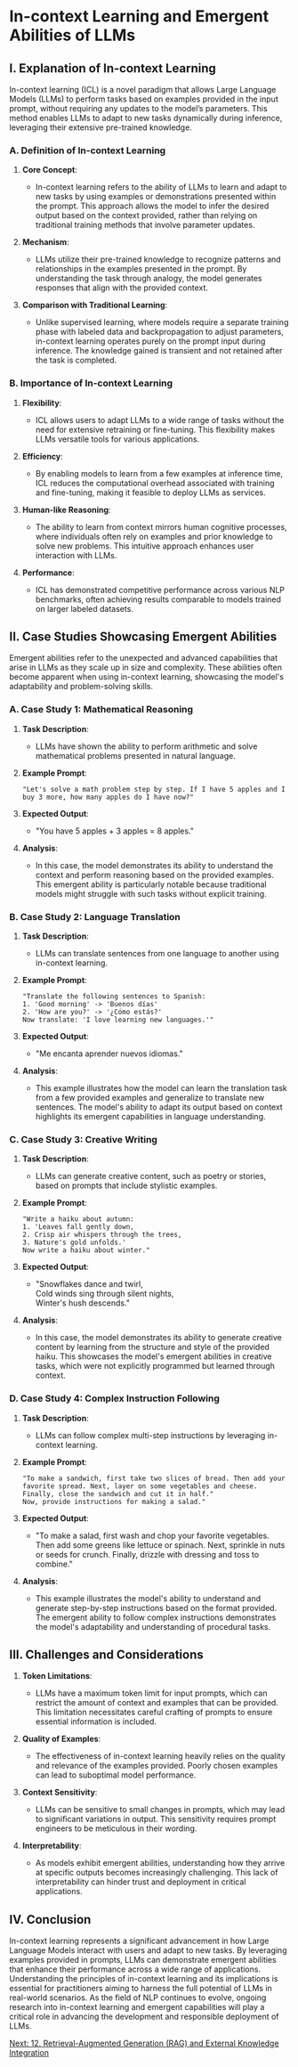 # In-context Learning and Emergent Abilities of LLMs

## I. Explanation of In-context Learning

In-context learning (ICL) is a novel paradigm that allows Large Language Models (LLMs) to perform tasks based on examples provided in the input prompt, without requiring any updates to the model’s parameters. This method enables LLMs to adapt to new tasks dynamically during inference, leveraging their extensive pre-trained knowledge.

### A. Definition of In-context Learning

1. **Core Concept**:
   - In-context learning refers to the ability of LLMs to learn and adapt to new tasks by using examples or demonstrations presented within the prompt. This approach allows the model to infer the desired output based on the context provided, rather than relying on traditional training methods that involve parameter updates.

2. **Mechanism**:
   - LLMs utilize their pre-trained knowledge to recognize patterns and relationships in the examples presented in the prompt. By understanding the task through analogy, the model generates responses that align with the provided context.

3. **Comparison with Traditional Learning**:
   - Unlike supervised learning, where models require a separate training phase with labeled data and backpropagation to adjust parameters, in-context learning operates purely on the prompt input during inference. The knowledge gained is transient and not retained after the task is completed.

### B. Importance of In-context Learning

1. **Flexibility**:
   - ICL allows users to adapt LLMs to a wide range of tasks without the need for extensive retraining or fine-tuning. This flexibility makes LLMs versatile tools for various applications.

2. **Efficiency**:
   - By enabling models to learn from a few examples at inference time, ICL reduces the computational overhead associated with training and fine-tuning, making it feasible to deploy LLMs as services.

3. **Human-like Reasoning**:
   - The ability to learn from context mirrors human cognitive processes, where individuals often rely on examples and prior knowledge to solve new problems. This intuitive approach enhances user interaction with LLMs.

4. **Performance**:
   - ICL has demonstrated competitive performance across various NLP benchmarks, often achieving results comparable to models trained on larger labeled datasets.

## II. Case Studies Showcasing Emergent Abilities

Emergent abilities refer to the unexpected and advanced capabilities that arise in LLMs as they scale up in size and complexity. These abilities often become apparent when using in-context learning, showcasing the model's adaptability and problem-solving skills.

### A. Case Study 1: Mathematical Reasoning

1. **Task Description**:
   - LLMs have shown the ability to perform arithmetic and solve mathematical problems presented in natural language.

2. **Example Prompt**:
   ```
   "Let's solve a math problem step by step. If I have 5 apples and I buy 3 more, how many apples do I have now?"
   ```

3. **Expected Output**:
   - "You have 5 apples + 3 apples = 8 apples."

4. **Analysis**:
   - In this case, the model demonstrates its ability to understand the context and perform reasoning based on the provided examples. This emergent ability is particularly notable because traditional models might struggle with such tasks without explicit training.

### B. Case Study 2: Language Translation

1. **Task Description**:
   - LLMs can translate sentences from one language to another using in-context learning.

2. **Example Prompt**:
   ```
   "Translate the following sentences to Spanish: 
   1. 'Good morning' -> 'Buenos días'
   2. 'How are you?' -> '¿Cómo estás?'
   Now translate: 'I love learning new languages.'"
   ```

3. **Expected Output**:
   - "Me encanta aprender nuevos idiomas."

4. **Analysis**:
   - This example illustrates how the model can learn the translation task from a few provided examples and generalize to translate new sentences. The model's ability to adapt its output based on context highlights its emergent capabilities in language understanding.

### C. Case Study 3: Creative Writing

1. **Task Description**:
   - LLMs can generate creative content, such as poetry or stories, based on prompts that include stylistic examples.

2. **Example Prompt**:
   ```
   "Write a haiku about autumn:
   1. 'Leaves fall gently down, 
   2. Crisp air whispers through the trees, 
   3. Nature's gold unfolds.'
   Now write a haiku about winter."
   ```

3. **Expected Output**:
   - "Snowflakes dance and twirl,  
   Cold winds sing through silent nights,  
   Winter's hush descends."

4. **Analysis**:
   - In this case, the model demonstrates its ability to generate creative content by learning from the structure and style of the provided haiku. This showcases the model's emergent abilities in creative tasks, which were not explicitly programmed but learned through context.

### D. Case Study 4: Complex Instruction Following

1. **Task Description**:
   - LLMs can follow complex multi-step instructions by leveraging in-context learning.

2. **Example Prompt**:
   ```
   "To make a sandwich, first take two slices of bread. Then add your favorite spread. Next, layer on some vegetables and cheese. Finally, close the sandwich and cut it in half."
   Now, provide instructions for making a salad."
   ```

3. **Expected Output**:
   - "To make a salad, first wash and chop your favorite vegetables. Then add some greens like lettuce or spinach. Next, sprinkle in nuts or seeds for crunch. Finally, drizzle with dressing and toss to combine."

4. **Analysis**:
   - This example illustrates the model's ability to understand and generate step-by-step instructions based on the format provided. The emergent ability to follow complex instructions demonstrates the model's adaptability and understanding of procedural tasks.

## III. Challenges and Considerations

1. **Token Limitations**:
   - LLMs have a maximum token limit for input prompts, which can restrict the amount of context and examples that can be provided. This limitation necessitates careful crafting of prompts to ensure essential information is included.

2. **Quality of Examples**:
   - The effectiveness of in-context learning heavily relies on the quality and relevance of the examples provided. Poorly chosen examples can lead to suboptimal model performance.

3. **Context Sensitivity**:
   - LLMs can be sensitive to small changes in prompts, which may lead to significant variations in output. This sensitivity requires prompt engineers to be meticulous in their wording.

4. **Interpretability**:
   - As models exhibit emergent abilities, understanding how they arrive at specific outputs becomes increasingly challenging. This lack of interpretability can hinder trust and deployment in critical applications.

## IV. Conclusion

In-context learning represents a significant advancement in how Large Language Models interact with users and adapt to new tasks. By leveraging examples provided in prompts, LLMs can demonstrate emergent abilities that enhance their performance across a wide range of applications. Understanding the principles of in-context learning and its implications is essential for practitioners aiming to harness the full potential of LLMs in real-world scenarios. As the field of NLP continues to evolve, ongoing research into in-context learning and emergent capabilities will play a critical role in advancing the development and responsible deployment of LLMs.

[Next: 12. Retrieval-Augmented Generation (RAG) and External Knowledge Integration](./12_retrieval_augmented_generation_rag_and_external_knowledge_integration.md)